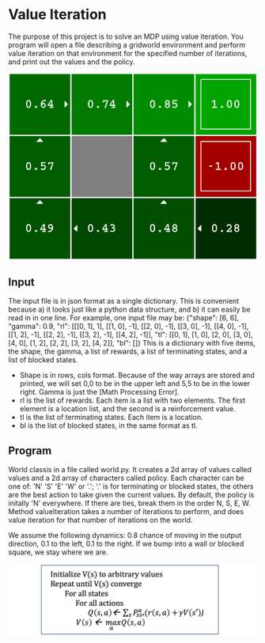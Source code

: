 # Value Iteration

The purpose of this project is to solve an MDP using value iteration. You program will open a file describing a gridworld environment and perform value iteration on that environment for the specified number of iterations, and print out the values and the policy.

![graph](graph.png)

## Input
The input file is in json format as a single dictionary. This is convenient because a) it looks just like a python data structure, and b) it can easily be read in in one line. For example, one input file may be:
{"shape": [6, 6], "gamma": 0.9, "rl": [[[0, 1], 1], [[1, 0], -1], [[2, 0], -1], [[3, 0], -1], [[4, 0], -1], [[1, 2], -1], [[2, 2], -1], [[3, 2], -1], [[4, 2], -1]], "tl": [[0, 1], [1, 0], [2, 0], [3, 0], [4, 0], [1, 2], [2, 2], [3, 2], [4, 2]], "bl": []}
This is a dictionary with five items, the shape, the gamma, a list of rewards, a list of terminating states, and a list of blocked states.

* Shape is in rows, cols format. Because of the way arrays are stored and printed, we will set 0,0 to be in the upper left and 5,5 to be in the lower right.
Gamma is just the [Math Processing Error].
* rl is the list of rewards. Each item is a list with two elements. The first element is a location list, and the second is a reinforcement value.
* tl is the list of terminating states. Each item is a location.
* bl is the list of blocked states, in the same format as tl.

## Program

World classis in a file called world.py. It creates a 2d array of values called values and a 2d array of characters called policy. Each character can be one of: 'N' 'S' 'E' 'W' or '.'; '.' is for terminating or blocked states, the others are the best action to take given the current values. By default, the policy is initally 'N' everywhere. If there are ties, break them in the order N, S, E, W. Method valueIteration takes a number of iterations to perform, and does value iteration for that number of iterations on the world.

We assume the following dynamics: 0.8 chance of moving in the output direction, 0.1 to the left, 0.1 to the right. If we bump into a wall or blocked square, we stay where we are.

![algo](algo.png "Algorithm")
